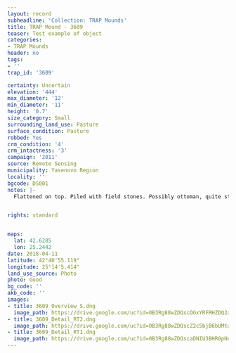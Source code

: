 ```yaml
---
layout: record
subheadline: 'Collection: TRAP Mounds'
title: TRAP Mound - 3609
teaser: Test example of object
categories:
- TRAP Mounds
header: no
tags:
- ''
trap_id: '3609'

certainty: Uncertain
elevation: '444'
max_diameter: '12'
min_diameter: '11'
height: '0.7'
size_category: Small
surrounding_land_use: Pasture
surface_condition: Pasture
robbed: Yes
crm_condition: '4'
crm_intactness: '3'
campaign: '2011'
source: Remote Sensing
municipality: Yasenovo Region
locality: ''
bgcode: DS001
notes: |-
  Flattened on top. Piled with field stones. Possibly ottoman, quite steep.


rights: standard


maps:
  lat: 42.6285
  lon: 25.2442
date: 2018-04-11
latitude: 42°40'55.119"
longitude: 25°14'5.414"
land_use_source: Photo
photo: Good
bg_code: ''
akb_code: ''
images:
- title: 3609_Overview_S.dng
  image_path: https://drive.google.com/uc?id=0B3Rg88wZDQscOGxYRFRHZDQ2aWc
- title: 3609_Detail_RT2.dng
  image_path: https://drive.google.com/uc?id=0B3Rg88wZDQscZ2c5bjB6bUMtajQ
- title: 3609_Detail_RT1.dng
  image_path: https://drive.google.com/uc?id=0B3Rg88wZDQscaDNIU3BHR0pNcEk
---
```

